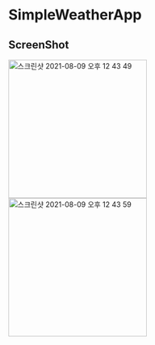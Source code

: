 # SimpleWeatherApp


## ScreenShot
<img width="274" alt="스크린샷 2021-08-09 오후 12 43 49" src="https://user-images.githubusercontent.com/57206984/128658307-66d2bf50-b3d4-4eb0-a632-2f1eba09c2c9.png"><img width="274" alt="스크린샷 2021-08-09 오후 12 43 59" src="https://user-images.githubusercontent.com/57206984/128658314-b78d0e39-f232-41d1-8f8d-801182fb49e9.png">
